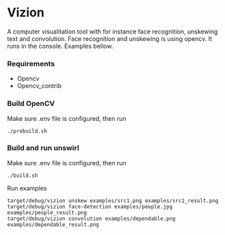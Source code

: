 # Vizion
A computer visualitation tool with for instance face recognition, unskewing text and convolution. Face recognition and unskewing is using opencv. It runs in the console. Examples bellow. 

### Requirements
* Opencv
* Opencv_contrib

### Build OpenCV
Make sure .env file is configured, then run
```
./prebuild.sh
```

### Build and run unswirl
Make sure .env file is configured, then run
```
./build.sh
```

Run examples
```
target/debug/vizion unskew examples/src1.png examples/src1_result.png
target/debug/vizion face-detection examples/people.jpg examples/people_result.png
target/debug/vizion convolution examples/dependable.png examples/dependable_result.png
```
